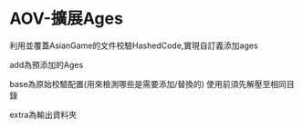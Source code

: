 # AOV-擴展Ages

利用並覆蓋AsianGame的文件校驗HashedCode,實現自訂義添加ages


add為預添加的Ages

base為原始校驗配置(用來檢測哪些是需要添加/替換的) 使用前須先解壓至相同目錄

extra為輸出資料夾

